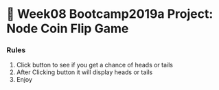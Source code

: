 # 💸 Week08 Bootcamp2019a Project: Node Coin Flip Game

### Rules

1. Click button to see if you get a chance of heads or tails
2. After Clicking button it will display heads or tails
3. Enjoy
